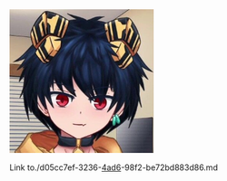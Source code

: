 <img height="254" width="254" src="./.asset_ce02f0c2-aa59-4802-97de-a21c23881d30.jpg" />

Link to./d05cc7ef-3236-[4ad6](./123/README.md)-98f2-be72bd883d86.md&#x20;